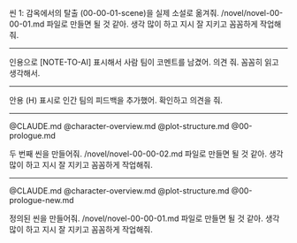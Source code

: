 
씬 1: 감옥에서의 탈출 (00-00-01-scene)을 실제 소설로 옮겨줘. /novel/novel-00-00-01.md 파일로 만들면 될 것 같아. 생각 많이 하고 지시 잘 지키고 꼼꼼하게 작업해줘.

---

인용으로 [NOTE-TO-AI] 표시해서 사람 팀이 코멘트를 남겼어. 의견 줘. 꼼꼼히 읽고 생각해서.

---

안용 (H) 표시로 인간 팀의 피드백을 추가했어. 확인하고 의견을 줘.

---

@CLAUDE.md
@character-overview.md
@plot-structure.md
@00-prologue.md

두 번째 씬을 만들어줘.
/novel/novel-00-00-02.md 파일로 만들면 될 것 같아.
생각 많이 하고 지시 잘 지키고 꼼꼼하게 작업해줘.

---

@CLAUDE.md
@character-overview.md
@plot-structure.md
@00-prologue-new.md

정의된 씬을 만들어줘.
/novel/novel-00-00-01.md 파일로 만들면 될 것 같아.
생각 많이 하고 지시 잘 지키고 꼼꼼하게 작업해줘.

